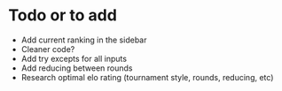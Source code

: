 # Todo or to add
- Add current ranking in the sidebar
- Cleaner code?
- Add try excepts for all inputs
- Add reducing between rounds
- Research optimal elo rating (tournament style, rounds, reducing, etc)